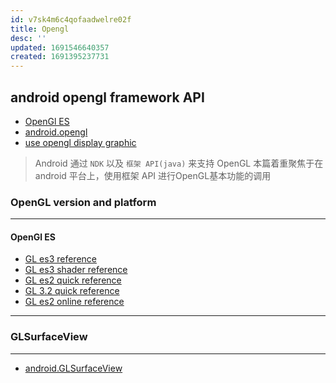 ```yaml
---
id: v7sk4m6c4qofaadwelre02f
title: Opengl
desc: ''
updated: 1691546640357
created: 1691395237731
---
```


## android opengl framework API
- [OpenGl ES](https://developer.android.com/guide/topics/graphics/opengl?hl=zh-cn)
- [android.opengl](https://developer.android.com/reference/android/opengl/package-summary)
- [use opengl display graphic](https://developer.android.com/training/graphics/opengl?hl=zh-cn)

> Android 通过 `NDK` 以及 `框架 API(java)` 来支持 OpenGL
> 本篇着重聚焦于在 android 平台上，使用框架 API 进行OpenGL基本功能的调用

### OpenGL version and platform
-------
#### OpenGl ES
- [GL es3 reference](https://registry.khronos.org/OpenGL-Refpages/es3/)
- [GL es3 shader reference](https://registry.khronos.org/OpenGL/specs/es/3.2/GLSL_ES_Specification_3.20.html)
- [GL es2 quick reference](https://www.khronos.org/files/opengles20-reference-card.pdf)
- [GL 3.2 quick reference](https://www.khronos.org/files/opengl-quick-reference-card.pdf)
- [GL es2 online reference](https://registry.khronos.org/OpenGL-Refpages/es2.0/)

-------

### GLSurfaceView
-----
- [android.GLSurfaceView](https://developer.android.com/reference/android/opengl/GLSurfaceView)
